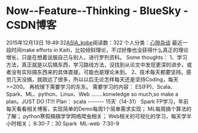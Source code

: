 # Now--Feature--Thinking - BlueSky - CSDN博客
2015年12月13日 19:49:32[ASIA_kobe](https://me.csdn.net/ASIA_kobe)阅读数：322
个人分类：[心隙杂谈](https://blog.csdn.net/ASIA_kobe/article/category/6020167)
最近一段时间make efforts in Kaiti，比较倾斜理论，不过好像也没获得什么真正的理论增长，只是在想着说服自己与别人，进行罗列资料。
Some thoughts：
1、学习方法，真正就是以后搞东西，学习路线方法，没找到从论文中发现更深的进步。或者没有实际搞东西来的具体直接。可能也是理论未到。
2、技术每天都要坚持。感觉几天没搞，就疏远了很多，所以以后无论怎样每天还是坚持Coding，每天>=200。
再梳理下需要学习的东东。
需要学习的内容：
ES(FP)、Scala、Spark、ML、python、Linux、Web ........konwledge so much,so make a plan。JUST DO IT!!!
Plan：
scala ------- 15天（14-31）
Spark FP学习，年前每天看看相关博客，实现简单的Demo每周1个简单需求实现；
ML每周搞个算法的了解；
python寒假搞搞学学网络爬虫相关；
Web相关的可视化的学习，每天学半小时相关；
6:30-7：30 Spark  ML-web  7:30-9
